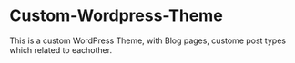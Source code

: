 # Custom-Wordpress-Theme
This is a custom WordPress Theme, with Blog pages, custome post types which related to eachother.
